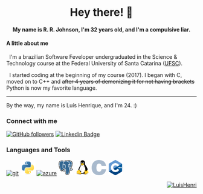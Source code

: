 <h1 align="center">Hey there! 👋</h1>
<h4 align="center">My name is R. R. Johnson, I'm 32 years old, and I'm a compulsive liar.</h4>

<img align="right" height="200" alt="" src="https://media.giphy.com/media/lNrEitzjloW3kpndjo/giphy.gif"/>

#### A little about me

&#160; I'm a brazilian Software Feveloper undergraduated in the Science & Technology course at the Federal University of Santa Catarina ([UFSC](https://ufsc.br/)).

&#160; I started coding at the beginning of my course (2017). I began with C, moved on to C++ and ~~after 4 years of demonizing it for not having brackets~~ Python is now my favorite language.

<!--You can check my GitHub page on https://LuisHenri.github.io/.-->

______________________________________________________________________

By the way, my name is Luís Henrique, and I'm <!--START_SECTION:aging-->24<!--END_SECTION:aging-->. :)

### Connect with me

[![GitHub followers](https://img.shields.io/github/followers/luishenri?style=social)](https://www.github.com/luishenri)
[![Linkedin Badge](https://img.shields.io/badge/-lha--schunemann-blue?style=flat-square&logo=Linkedin&logoColor=white&link=https://www.linkedin.com/in/lha-schunemann/)](https://www.linkedin.com/in/lha-schunemann/)

### Languages and Tools

<!--GIT-->

<a href="https://git-scm.com/" target="blank" rel="noreferrer">
  <img src="https://www.vectorlogo.zone/logos/git-scm/git-scm-icon.svg" alt="git" width="40" height="40"/></a>

<!--PYTHON-->

<a href="https://www.python.org" target="blank" rel="noreferrer">
  <img src="https://raw.githubusercontent.com/devicons/devicon/master/icons/python/python-original.svg" alt="python" width="40" height="40"/></a>

<!--AZURE-DEVOPS-->

<a href="https://azure.microsoft.com/en-in/" target="blank" rel="noreferrer">
  <img src="https://www.vectorlogo.zone/logos/microsoft_azure/microsoft_azure-icon.svg" alt="azure" width="40" height="40"/></a>

<!--POSTGRESQL-->

<a href="https://www.postgresql.org" target="blank" rel="noreferrer">
  <img src="https://raw.githubusercontent.com/devicons/devicon/master/icons/postgresql/postgresql-original.svg" alt="postgresql" width="40" height="40"/></a>

<!--LINUX-->

<a href="https://www.linux.org/" target="blank" rel="noreferrer">
  <img src="https://raw.githubusercontent.com/devicons/devicon/master/icons/linux/linux-original.svg" alt="linux" width="40" height="40"/></a>

<!--C-->

<a href="https://www.cprogramming.com/" target="blank" rel="noreferrer">
  <img src="https://raw.githubusercontent.com/devicons/devicon/master/icons/c/c-original.svg" alt="c" width="40" height="40"/></a>

<!--C++-->

<a href="https://www.cplusplus.com" target="blank" rel="noreferrer">
  <img src="https://raw.githubusercontent.com/devicons/devicon/master/icons/cplusplus/cplusplus-original.svg" alt="cplusplus" width="40" height="40"/></a>

<p align="right">
<a href="https://www.buymeacoffee.com/LuisHenri">
  <img style="text-align: right" src="https://img.shields.io/badge/Support me-Buy%20Me%20a%20Coffee!_:D-fe2" alt="LuisHenri"/></a>
</p>
